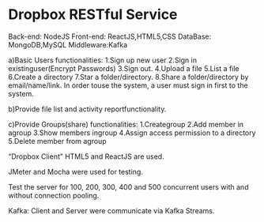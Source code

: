 # Dropbox RESTful Service
Back-end: NodeJS    Front-end: ReactJS,HTML5,CSS   DataBase: MongoDB,MySQL Middleware:Kafka

a)Basic 
Users functionalities:
1.Sign up new user
2.Sign in existinguser(Encrypt Passwords)
3.Sign out.
4.Upload a file
5.List a file 
6.Create a directory 
7.Star a folder/directory.
8.Share a folder/directory by email/name/link.
In order touse the system, a user must sign in first to the system.

b)Provide file list and activity reportfunctionality.

c)Provide Groups(share) functionalities:
1.Creategroup
2.Add member in agroup
3.Show members ingroup
4.Assign access permission to a directory
5.Delete member from agroup

“Dropbox Client”
HTML5 and ReactJS are used.

JMeter  and  Mocha were used for testing.

Test the server for 100, 200, 300, 400 and 500 concurrent users with and without connection pooling. 

Kafka:
Client and Server were communicate via Kafka Streams. 
